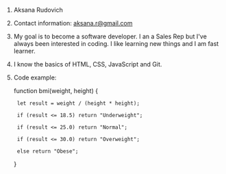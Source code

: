 1. Aksana Rudovich
2. Contact information: aksana.r@gmail.com
3. My goal is to become a software developer. I an a Sales Rep but I've always been interested in coding. I like learning new things and I am fast learner.
4. I know the basics of HTML, CSS, JavaScript and Git.
5. Code example:
     
      function bmi(weight, height) {

        let result = weight / (height * height);

        if (result <= 18.5) return "Underweight";

        if (result <= 25.0) return "Normal";

        if (result <= 30.0) return "Overweight";

        else return "Obese";
     }
